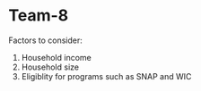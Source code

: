 # Team-8


Factors to consider:
1. Household income
2. Household size
3. Eligiblity for programs such as SNAP and WIC
